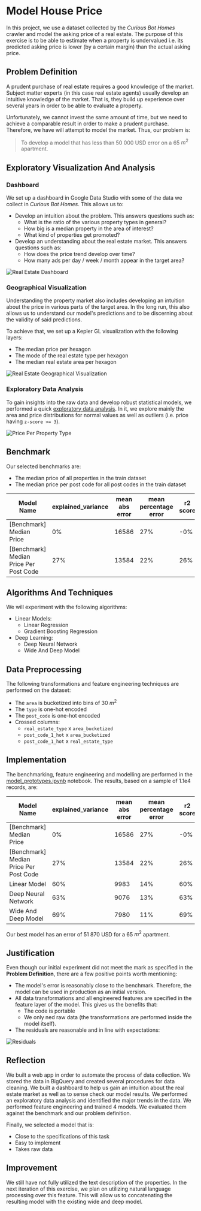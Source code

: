 # Model House Price
In this project, we use a dataset collected by the *Curious Bot Homes* crawler and model the asking price of a real estate. The purpose of this exercise is to be able to estimate when a property is undervalued i.e. its predicted asking price is lower (by a certain margin) than the actual asking price.

## Problem Definition
A prudent purchase of real estate requires a good knowledge of the market. Subject matter experts (in this case real estate agents) usually develop an intuitive knowledge of the market. That is, they build up experience over several years in order to be able to evaluate a property.

Unfortunately, we cannot invest the same amount of time, but we need to achieve a comparable result in order to make a prudent purchase. Therefore, we have will attempt to model the market. Thus, our problem is:

> To develop a model that has less than 50 000 USD error on a 65 $m^2$ apartment.

## Exploratory Visualization And Analysis
### Dashboard
We set up a dashboard in Google Data Studio with some of the data we collect in *Curious Bot Homes*. This allows us to:

* Develop an intuition about the problem. This answers questions such as:
    * What is the ratio of the various property types in general?
    * How big is a median property in the area of interest?
    * What kind of properties get promoted?
* Develop an understanding about the real estate market. This answers questions such as:
    * How does the price trend develop over time?
    * How many ads per day / week / month appear in the target area?

![Real Estate Dashboard](https://github.com/rossrco/model_house_price/blob/master/img/dashboard.png)

### Geographical Visualization
Understanding the property market also includes developing an intuition about the price in various parts of the target area. In the long run, this also allows us to understand our model's predictions and to be discerning about the validity of said predictions.

To achieve that, we set up a Kepler GL visualization with the following layers:

* The median price per hexagon
* The mode of the real estate type per hexagon
* The median real estate area per hexagon

![Real Estate Geographical Visualization](https://github.com/rossrco/model_house_price/blob/master/img/geo_visualization.png)

### Exploratory Data Analysis
To gain insights into the raw data and develop robust statistical models, we performed a quick [exploratory data analysis](https://github.com/rossrco/model_house_price/blob/master/eda.ipynb). In it, we explore mainly the area and price distributions for normal values as well as outliers (i.e. price having `z-score >= 3`).

![Price Per Property Type](https://github.com/rossrco/model_house_price/blob/master/img/price_per_property_type.png)

## Benchmark
Our selected benchmarks are:
* The median price of all properties in the train dataset
* The median price per post code for all post codes in the train dataset

| Model Name                             | explained_variance | mean abs error | mean percentage error | r2 score |
|----------------------------------------|--------------------|----------------|-----------------------|----------|
| [Benchmark] Median Price               | 0%                 | 16586          | 27%                   | -0%      |
| [Benchmark] Median Price Per Post Code | 27%                | 13584          | 22%                   | 26%      |

## Algorithms And Techniques
We will experiment with the following algorithms:
* Linear Models:
    * Linear Regression
    * Gradient Boosting Regression
* Deep Learning:
    * Deep Neural Network
    * Wide And Deep Model

## Data Preprocessing
The following transformations and feature engineering techniques are performed on the dataset:
* The `area` is bucketized into bins of 30 $m^2$
* The `type` is one-hot encoded
* The `post_code` is one-hot encoded
* Crossed columns:
    * `real_estate_type` x `area_bucketized`
    * `post_code_1_hot` x `area_bucketized`
    * `post_code_1_hot` x `real_estate_type`

## Implementation
The benchmarking, feature engineering and modelling are performed in the [model_prototypes.ipynb](https://github.com/rossrco/model_house_price/blob/master/model_prototypes.ipynb) notebook. The results, based on a sample of 1.1e4 records, are:

| Model Name                             | explained_variance | mean abs error | mean percentage error | r2 score |
|----------------------------------------|--------------------|----------------|-----------------------|----------|
| [Benchmark] Median Price               | 0%                 | 16586          | 27%                   | -0%      |
| [Benchmark] Median Price Per Post Code | 27%                | 13584          | 22%                   | 26%      |
| Linear Model                           | 60%                | 9983           | 14%                   | 60%      |
| Deep Neural Network                    | 63%                | 9076           | 13%                   | 63%      |
| Wide And Deep Model                    | 69%                | 7980           | 11%                   | 69%      |

Our best model has an error of 51 870 USD for a 65 $m^2$ apartment.

## Justification
Even though our initial experiment did not meet the mark as specified in the **Problem Definition**, there are a few positive points worth mentioning:
* The model's error is reasonably close to the benchmark. Therefore, the model can be used in production as an initial version.
* All data transformations and all engineered features are specified in the feature layer of the model. This gives us the benefits that:
    * The code is portable
    * We only ned raw data (the transformations are performed inside the model itself).
* The residuals are reasonable and in line with expectations:

![Residuals](https://github.com/rossrco/model_house_price/blob/master/img/error_scatter.png)

## Reflection
We built a web app in order to automate the process of data collection. We stored the data in BigQuery and created several procedures for data cleaning. We built a dashboard to help us gain an intuition about the real estate market as well as to sense check our model results. We performed an exploratory data analysis and identified the major trends in the data. We performed feature engineering and trained 4 models. We evaluated them against the benchmark and our problem definition.

Finally, we selected a model that is:
* Close to the specifications of this task
* Easy to implement
* Takes raw data

## Improvement
We still have not fully utilized the text description of the properties. In the next iteration of this exercise, we plan on utilizing natural language processing over this feature. This will allow us to concatenating the resulting model with the existing wide and deep model.